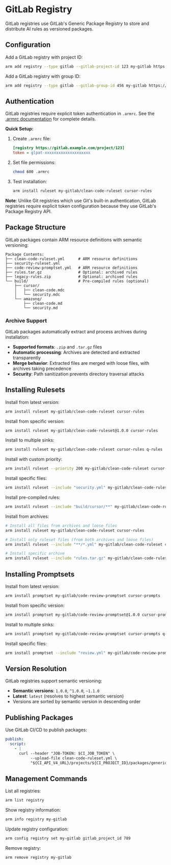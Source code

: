 # GitLab Registry

GitLab registries use GitLab's Generic Package Registry to store and distribute AI rules as versioned packages.

## Configuration

Add a GitLab registry with project ID:

```bash
arm add registry --type gitlab --gitlab-project-id 123 my-gitlab https://gitlab.example.com
```

Add a GitLab registry with group ID:

```bash
arm add registry --type gitlab --gitlab-group-id 456 my-gitlab https://gitlab.example.com
```

## Authentication

GitLab registries require explicit token authentication in `.armrc`. See the [.armrc documentation](../armrc.md) for complete details.

**Quick Setup:**

1. Create `.armrc` file:
   ```ini
   [registry https://gitlab.example.com/project/123]
   token = glpat-xxxxxxxxxxxxxxxxxxxx
   ```

2. Set file permissions:
   ```bash
   chmod 600 .armrc
   ```

3. Test installation:
   ```bash
   arm install ruleset my-gitlab/clean-code-ruleset cursor-rules
   ```

**Note**: Unlike Git registries which use Git's built-in authentication, GitLab registries require explicit token configuration because they use GitLab's Package Registry API.

## Package Structure

GitLab packages contain ARM resource definitions with semantic versioning:

```
Package Contents:
├── clean-code-ruleset.yml      # ARM resource definitions
├── security-ruleset.yml
├── code-review-promptset.yml   # ARM resource definitions
├── rules.tar.gz                # Optional: archived rules
├── legacy-rules.zip            # Optional: archived rules
└── build/                      # Pre-compiled rules (optional)
    ├── cursor/
    │   ├── clean-code.mdc
    │   └── security.mdc
    └── amazonq/
        ├── clean-code.md
        └── security.md
```

### Archive Support

GitLab packages automatically extract and process archives during installation:

- **Supported formats**: `.zip` and `.tar.gz` files
- **Automatic processing**: Archives are detected and extracted transparently
- **Merge behavior**: Extracted files are merged with loose files, with archives taking precedence
- **Security**: Path sanitization prevents directory traversal attacks

## Installing Rulesets

Install from latest version:
```bash
arm install ruleset my-gitlab/clean-code-ruleset cursor-rules
```

Install from specific version:
```bash
arm install ruleset my-gitlab/clean-code-ruleset@1.0.0 cursor-rules
```

Install to multiple sinks:
```bash
arm install ruleset my-gitlab/clean-code-ruleset cursor-rules q-rules
```

Install with custom priority:
```bash
arm install ruleset --priority 200 my-gitlab/clean-code-ruleset cursor-rules
```

Install specific files:
```bash
arm install ruleset --include "security.yml" my-gitlab/clean-code-ruleset cursor-rules
```

Install pre-compiled rules:
```bash
arm install ruleset --include "build/cursor/**" my-gitlab/clean-code-ruleset cursor-rules
```

Install from archives:
```bash
# Install all files from archives and loose files
arm install ruleset my-gitlab/clean-code-ruleset cursor-rules

# Install only ruleset files (from both archives and loose files)
arm install ruleset --include "**/*.yml" my-gitlab/clean-code-ruleset cursor-rules

# Install specific archive
arm install ruleset --include "rules.tar.gz" my-gitlab/clean-code-ruleset cursor-rules
```

## Installing Promptsets

Install from latest version:
```bash
arm install promptset my-gitlab/code-review-promptset cursor-prompts
```

Install from specific version:
```bash
arm install promptset my-gitlab/code-review-promptset@1.0.0 cursor-prompts
```

Install to multiple sinks:
```bash
arm install promptset my-gitlab/code-review-promptset cursor-prompts q-prompts
```

Install specific files:
```bash
arm install promptset --include "review.yml" my-gitlab/code-review-promptset cursor-prompts
```

## Version Resolution

GitLab registries support semantic versioning:

- **Semantic versions**: `1.0.0`, `^1.0.0`, `~1.1.0`
- **Latest**: `latest` (resolves to highest semantic version)
- Versions are sorted by semantic version in descending order

## Publishing Packages

Use GitLab CI/CD to publish packages:

```yaml
publish:
  script:
    - |
      curl --header "JOB-TOKEN: $CI_JOB_TOKEN" \
           --upload-file clean-code-ruleset.yml \
           "${CI_API_V4_URL}/projects/${CI_PROJECT_ID}/packages/generic/clean-code-ruleset/1.0.0/clean-code-ruleset.yml"
```

## Management Commands

List all registries:
```bash
arm list registry
```

Show registry information:
```bash
arm info registry my-gitlab
```

Update registry configuration:
```bash
arm config registry set my-gitlab gitlab_project_id 789
```

Remove registry:
```bash
arm remove registry my-gitlab
```
